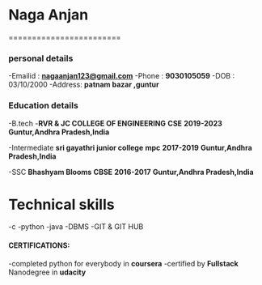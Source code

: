 # Naga Anjan
========================
### personal details
  -Emailid : **nagaanjan123@gmail.com**
  -Phone : **9030105059**
  -DOB : 03/10/2000
  -Address: **patnam bazar ,guntur**
 
 ### Education details
 -B.tech
 -**RVR & JC COLLEGE OF ENGINEERING**
 **CSE**
 **2019-2023**
 **Guntur,Andhra Pradesh,India**
 
 -Intermediate
 **sri gayathri junior college**
 **mpc**
 **2017-2019**
 **Guntur,Andhra Pradesh,India**
 
 -SSC
 **Bhashyam Blooms**
 **CBSE**
 **2016-2017**
 **Guntur,Andhra Pradesh,India**
 
 # Technical skills
 -c
 -python
 -java
 -DBMS
 -GIT & GIT HUB
 
 #### CERTIFICATIONS:
 -completed python for everybody in **coursera**
 -certified by **Fullstack** Nanodegree in **udacity**
